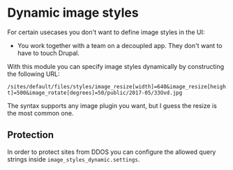 # Dynamic image styles

For certain usecases you don't want to define image styles in the UI:

* You work together with a team on a decoupled app. They don't want to have to touch Drupal.

With this module you can specify image styles dynamically by constructing the following
URL:

```/sites/default/files/styles/image_resize[width]=640&image_resize[height]=500&image_rotate[degrees]=50/public/2017-05/33Ovd.jpg```

The syntax supports any image plugin you want, but I guess the resize is the most common one.

## Protection

In order to protect sites from DDOS you can configure the allowed query strings inside
```image_styles_dynamic.settings```.
